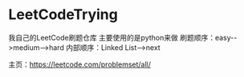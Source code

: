 # LeetCodeTrying
我自己的LeetCode刷题仓库
主要使用的是python来做
刷题顺序：easy-->medium-->hard
内部顺序：Linked List-->next

主页：https://leetcode.com/problemset/all/